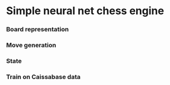 # Simple neural net chess engine
### Board representation
### Move generation
### State
### Train on Caissabase data
